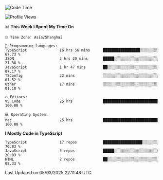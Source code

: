 <!--START_SECTION:waka-->
![Code Time](http://img.shields.io/badge/Code%20Time-7%2C364%20hrs%2010%20mins-blue)

![Profile Views](http://img.shields.io/badge/Profile%20Views-0-blue)

📊 **This Week I Spent My Time On** 

```text
🕑︎ Time Zone: Asia/Shanghai

💬 Programming Languages: 
TypeScript               16 hrs 56 mins      █████████████████░░░░░░░░   67.73 % 
JSON                     5 hrs 20 mins       █████░░░░░░░░░░░░░░░░░░░░   21.38 % 
JavaScript               1 hr 47 mins        ██░░░░░░░░░░░░░░░░░░░░░░░   07.17 % 
TSConfig                 22 mins             ░░░░░░░░░░░░░░░░░░░░░░░░░   01.52 % 
Other                    17 mins             ░░░░░░░░░░░░░░░░░░░░░░░░░   01.18 % 

🔥 Editors: 
VS Code                  25 hrs              █████████████████████████   100.00 % 

💻 Operating System: 
Mac                      25 hrs              █████████████████████████   100.00 % 
```

**I Mostly Code in TypeScript** 

```text
TypeScript               17 repos            ██████████████████░░░░░░░   70.83 % 
JavaScript               5 repos             █████░░░░░░░░░░░░░░░░░░░░   20.83 % 
HTML                     2 repos             ██░░░░░░░░░░░░░░░░░░░░░░░   08.33 % 
```




 Last Updated on 05/03/2025 22:11:48 UTC
<!--END_SECTION:waka-->
